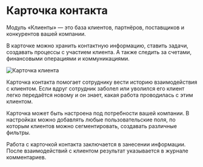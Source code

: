 # Карточка контакта #

Модуль «Клиенты» — это база клиентов, партнёров, поставщиков и конкурентов вашей компании.

В карточке можно хранить контактную информацию, ставить задачи, создавать процессы с участием клиента. А также следить за счетами, финансовыми операциями и коммуникациями.

![Карточка клиента](https://hlp-img.megaplan.ru/2024.09.2301.png)


Карточка контакта помогает сотруднику вести историю взаимодействия с клиентом. Если вдруг сотрудник заболел или уволился его клиент легко передаётся новому и он знает, какая работа проводилась с этим клиентом.

Карточка может быть настроена под потребности вашей компании. В настройках можно добавлять любые пользовательские поля, по которым клиентов можно сегментировать, создавать различные фильтры.

Работа с карточкой контакта заключается в занесении информации. После взаимодействий с клиентом результат указывается в журнале комментариев.